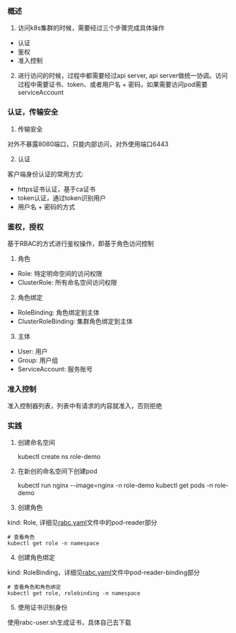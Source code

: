 ### 概述

1. 访问k8s集群的时候，需要经过三个步骤完成具体操作

- 认证
- 鉴权
- 准入控制

2. 进行访问的时候，过程中都需要经过api server, api server做统一协调。访问
过程中需要证书、token、或者用户名 + 密码，如果需要访问pod需要serviceAccount
   
### 认证，传输安全

1. 传输安全
   
对外不暴露8080端口，只能内部访问，对外使用端口6443

2. 认证

客户端身份认证的常用方式:
- https证书认证，基于ca证书
- token认证，通过token识别用户
- 用户名 + 密码的方式


### 鉴权，授权

基于RBAC的方式进行鉴权操作，即基于角色访问控制

1. 角色

- Role: 特定明命空间的访问权限
- ClusterRole: 所有命名空间访问权限

2. 角色绑定

- RoleBinding: 角色绑定到主体
- ClusterRoleBinding: 集群角色绑定到主体

3. 主体

- User: 用户
- Group: 用户组
- ServiceAccount: 服务账号

### 准入控制

准入控制器列表，列表中有请求的内容就准入，否则拒绝


### 实践

1. 创建命名空间


    kubectl create ns role-demo

2. 在新创的命名空间下创建pod


    kubectl run nginx --image=nginx -n role-demo
    kubectl get pods -n role-demo

3. 创建角色

kind: Role, 详细见[rabc.yaml](Config/rbac.yaml)文件中的pod-reader部分

    # 查看角色
    kubectl get role -n namespace

4. 创建角色绑定

kind: RoleBinding，详细见[rabc.yaml](Config/rbac.yaml)文件中pod-reader-binding部分

    # 查看角色和角色绑定
    kubectl get role, rolebinding -n namespace

5. 使用证书识别身份

使用rabc-user.sh生成证书，具体自己去下载